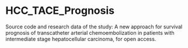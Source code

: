 # HCC_TACE_Prognosis
Source code and research data of the study: A new approach for survival prognosis of transcatheter arterial chemoembolization in patients with intermediate stage hepatocellular carcinoma, for open access.
